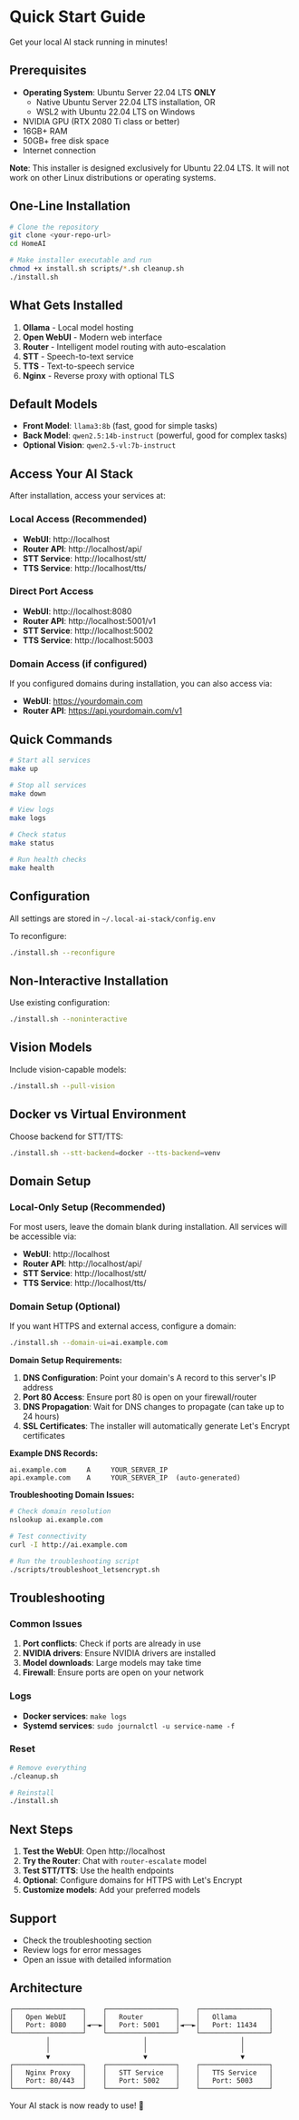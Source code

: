 # Quick Start Guide

Get your local AI stack running in minutes!

## Prerequisites

- **Operating System**: Ubuntu Server 22.04 LTS **ONLY**
  - Native Ubuntu Server 22.04 LTS installation, OR
  - WSL2 with Ubuntu 22.04 LTS on Windows
- NVIDIA GPU (RTX 2080 Ti class or better)
- 16GB+ RAM
- 50GB+ free disk space
- Internet connection

**Note**: This installer is designed exclusively for Ubuntu 22.04 LTS. It will not work on other Linux distributions or operating systems.

## One-Line Installation

```bash
# Clone the repository
git clone <your-repo-url>
cd HomeAI

# Make installer executable and run
chmod +x install.sh scripts/*.sh cleanup.sh
./install.sh
```

## What Gets Installed

1. **Ollama** - Local model hosting
2. **Open WebUI** - Modern web interface
3. **Router** - Intelligent model routing with auto-escalation
4. **STT** - Speech-to-text service
5. **TTS** - Text-to-speech service
6. **Nginx** - Reverse proxy with optional TLS

## Default Models

- **Front Model**: `llama3:8b` (fast, good for simple tasks)
- **Back Model**: `qwen2.5:14b-instruct` (powerful, good for complex tasks)
- **Optional Vision**: `qwen2.5-vl:7b-instruct`

## Access Your AI Stack

After installation, access your services at:

### Local Access (Recommended)
- **WebUI**: http://localhost
- **Router API**: http://localhost/api/
- **STT Service**: http://localhost/stt/
- **TTS Service**: http://localhost/tts/

### Direct Port Access
- **WebUI**: http://localhost:8080
- **Router API**: http://localhost:5001/v1
- **STT Service**: http://localhost:5002
- **TTS Service**: http://localhost:5003

### Domain Access (if configured)
If you configured domains during installation, you can also access via:
- **WebUI**: https://yourdomain.com
- **Router API**: https://api.yourdomain.com/v1

## Quick Commands

```bash
# Start all services
make up

# Stop all services
make down

# View logs
make logs

# Check status
make status

# Run health checks
make health
```

## Configuration

All settings are stored in `~/.local-ai-stack/config.env`

To reconfigure:
```bash
./install.sh --reconfigure
```

## Non-Interactive Installation

Use existing configuration:
```bash
./install.sh --noninteractive
```

## Vision Models

Include vision-capable models:
```bash
./install.sh --pull-vision
```

## Docker vs Virtual Environment

Choose backend for STT/TTS:
```bash
./install.sh --stt-backend=docker --tts-backend=venv
```

## Domain Setup

### Local-Only Setup (Recommended)
For most users, leave the domain blank during installation. All services will be accessible via:
- **WebUI**: http://localhost
- **Router API**: http://localhost/api/
- **STT Service**: http://localhost/stt/
- **TTS Service**: http://localhost/tts/

### Domain Setup (Optional)
If you want HTTPS and external access, configure a domain:
```bash
./install.sh --domain-ui=ai.example.com
```

**Domain Setup Requirements:**
1. **DNS Configuration**: Point your domain's A record to this server's IP address
2. **Port 80 Access**: Ensure port 80 is open on your firewall/router
3. **DNS Propagation**: Wait for DNS changes to propagate (can take up to 24 hours)
4. **SSL Certificates**: The installer will automatically generate Let's Encrypt certificates

**Example DNS Records:**
```
ai.example.com     A     YOUR_SERVER_IP
api.example.com    A     YOUR_SERVER_IP  (auto-generated)
```

**Troubleshooting Domain Issues:**
```bash
# Check domain resolution
nslookup ai.example.com

# Test connectivity
curl -I http://ai.example.com

# Run the troubleshooting script
./scripts/troubleshoot_letsencrypt.sh
```

## Troubleshooting

### Common Issues

1. **Port conflicts**: Check if ports are already in use
2. **NVIDIA drivers**: Ensure NVIDIA drivers are installed
3. **Model downloads**: Large models may take time
4. **Firewall**: Ensure ports are open on your network

### Logs

- **Docker services**: `make logs`
- **Systemd services**: `sudo journalctl -u service-name -f`

### Reset

```bash
# Remove everything
./cleanup.sh

# Reinstall
./install.sh
```

## Next Steps

1. **Test the WebUI**: Open http://localhost
2. **Try the Router**: Chat with `router-escalate` model
3. **Test STT/TTS**: Use the health endpoints
4. **Optional**: Configure domains for HTTPS with Let's Encrypt
5. **Customize models**: Add your preferred models

## Support

- Check the troubleshooting section
- Review logs for error messages
- Open an issue with detailed information

## Architecture

```
┌─────────────────┐    ┌─────────────────┐    ┌─────────────────┐
│   Open WebUI    │    │   Router        │    │   Ollama        │
│   Port: 8080    │◄──►│   Port: 5001    │◄──►│   Port: 11434   │
└─────────────────┘    └─────────────────┘    └─────────────────┘
         │                       │                       │
         │                       │                       │
         ▼                       ▼                       ▼
┌─────────────────┐    ┌─────────────────┐    ┌─────────────────┐
│   Nginx Proxy   │    │   STT Service   │    │   TTS Service   │
│   Port: 80/443  │    │   Port: 5002    │    │   Port: 5003    │
└─────────────────┘    └─────────────────┘    └─────────────────┘
```

Your AI stack is now ready to use! 🚀
